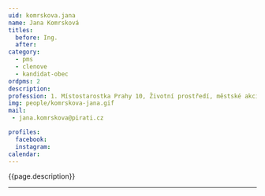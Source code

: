 ```yaml
---
uid: komrskova.jana
name: Jana Komrsková
titles:
  before: Ing. 
  after:
category:
  - pms
  - clenove
  - kandidat-obec 
ordpms: 2
description: 
profession: 1. Místostarostka Prahy 10, Životní prostředí, městské akciové společnosti, sport a volnočasové aktivity
img: people/komrskova-jana.gif
mail:
 - jana.komrskova@pirati.cz

profiles:
  facebook: 
  instagram: 
calendar: 
---
```


{{page.description}}



---
